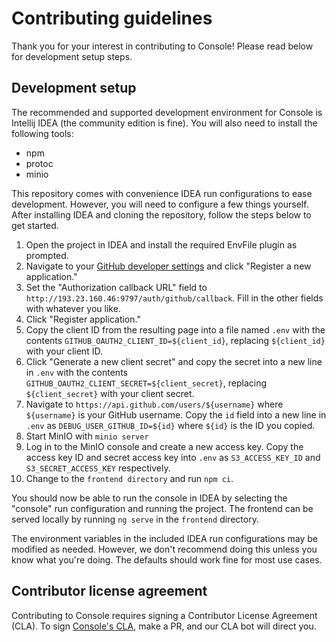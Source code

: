 <!--
Copyright 2024 Logan Magee

SPDX-License-Identifier: AGPL-3.0-only
-->

# Contributing guidelines

Thank you for your interest in contributing to Console! Please read below for development setup
steps.

## Development setup

The recommended and supported development environment for Console is Intellij IDEA (the community
edition is fine). You will also need to install the following tools:

- npm
- protoc
- minio

This repository comes with convenience IDEA run configurations to ease development. However, you will
need to configure a few things yourself. After installing IDEA and cloning the repository, follow the
steps below to get started.

1. Open the project in IDEA and install the required EnvFile plugin as prompted.
2. Navigate to your [GitHub developer settings] and click "Register a new application."
3. Set the "Authorization callback URL" field to `http://193.23.160.46:9797/auth/github/callback`. Fill
   in the other fields with whatever you like.
4. Click "Register application."
5. Copy the client ID from the resulting page into a file named `.env` with the contents
   `GITHUB_OAUTH2_CLIENT_ID=${client_id}`, replacing `${client_id}` with your client ID.
6. Click "Generate a new client secret" and copy the secret into a new line in `.env` with the
   contents `GITHUB_OAUTH2_CLIENT_SECRET=${client_secret}`, replacing `${client_secret}` with your
   client secret.
7. Navigate to `https://api.github.com/users/${username}` where `${username}` is your GitHub
   username. Copy the `id` field into a new line in `.env` as `DEBUG_USER_GITHUB_ID=${id}` where
   `${id}` is the ID you copied.
8. Start MinIO with `minio server`
9. Log in to the MinIO console and create a new access key. Copy the access key ID and secret access
   key into `.env` as `S3_ACCESS_KEY_ID` and `S3_SECRET_ACCESS_KEY` respectively.
10. Change to the `frontend directory` and run `npm ci`.

You should now be able to run the console in IDEA by selecting the "console" run configuration and
running the project. The frontend can be served locally by running `ng serve` in the `frontend`
directory.

The environment variables in the included IDEA run configurations may be modified as needed.
However, we don't recommend doing this unless you know what you're doing. The defaults should work
fine for most use cases.

## Contributor license agreement

Contributing to Console requires signing a Contributor License Agreement (CLA). To sign [Console's
CLA], make a PR, and our CLA bot will direct you.

[GitHub developer settings]: https://github.com/settings/developers
[Console's CLA]: https://gist.github.com/lberrymage/21603f43c6c018001e31d441125ad5de
